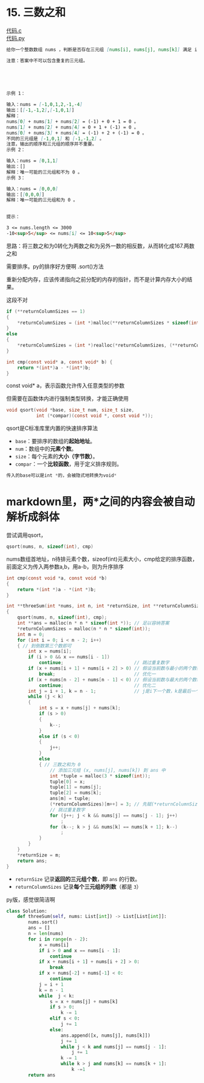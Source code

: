 # 15. 三数之和

[代码.c](/leetcode/15.%20三数之和/15.c)  
[代码.py](/leetcode/15.%20三数之和/15.py)  

```markdown
给你一个整数数组 nums ，判断是否存在三元组 [nums[i], nums[j], nums[k]] 满足 i != j、i != k 且 j != k ，同时还满足 nums[i] + nums[j] + nums[k] == 0 。请你返回所有和为 0 且不重复的三元组。

注意：答案中不可以包含重复的三元组。

 

 

示例 1：

输入：nums = [-1,0,1,2,-1,-4]
输出：[[-1,-1,2],[-1,0,1]]
解释：
nums[0] + nums[1] + nums[2] = (-1) + 0 + 1 = 0 。
nums[1] + nums[2] + nums[4] = 0 + 1 + (-1) = 0 。
nums[0] + nums[3] + nums[4] = (-1) + 2 + (-1) = 0 。
不同的三元组是 [-1,0,1] 和 [-1,-1,2] 。
注意，输出的顺序和三元组的顺序并不重要。
示例 2：

输入：nums = [0,1,1]
输出：[]
解释：唯一可能的三元组和不为 0 。
示例 3：

输入：nums = [0,0,0]
输出：[[0,0,0]]
解释：唯一可能的三元组和为 0 。
 

提示：

3 <= nums.length <= 3000
-10<sup>5</sup> <= nums[i] <= 10<sup>5</sup>
```

思路：将三数之和为0转化为两数之和为另外一数的相反数，从而转化成167.两数之和

需要排序。py的排序好方便啊  .sort()方法

重新分配内存，应该传递指向之前分配的内存的指针，而不是计算内存大小的结果。

这段不对

```c
if (**returnColumnSizes == 1)
{
    *returnColumnSizes = (int *)malloc(**returnColumnSizes * sizeof(int[3]));
}
else
{
    *returnColumnSizes = (int *)realloc(*returnColumnSizes, (**returnColumnSizes) * sizeof(int[3]));
}
```

```c
int cmp(const void* a, const void* b) {
    return *(int*)a - *(int*)b;
}
```

const void\* a，表示函数允许传入任意类型的参数

但需要在函数体内进行强制类型转换，才能正确使用

```c
void qsort(void *base, size_t num, size_t size,
           int (*compar)(const void *, const void *));
```

qsort是C标准库里内置的快速排序算法

*   `base`：要排序的数组的**起始地址**。
*   `num`：数组中的**元素个数**。
*   `size`：每个元素的**大小（字节数）**。
*   `compar`：一个**比较函数**，用于定义排序规则。

```c
传入的base可以是int *的，会被隐式地转换为void*
```

# markdown里，两\*之间的内容会被自动解析成斜体

尝试调用qsort，

```c
qsort(nums, n, sizeof(int), cmp)
```

nums数组首地址，n待排元素个数，sizeof(int)元素大小，cmp给定的排序函数，前面定义为传入两参数a,b，用a-b，则为升序排序

```c
int cmp(const void *a, const void *b)
{
    return *(int *)a - *(int *)b;
}

int **threeSum(int *nums, int n, int *returnSize, int **returnColumnSizes)
{
    qsort(nums, n, sizeof(int), cmp);
    int **ans = malloc(n * n * sizeof(int *)); // 足以容纳答案
    *returnColumnSizes = malloc(n * n * sizeof(int));
    int m = 0;
    for (int i = 0; i < n - 2; i++)
    { // 到倒数第三个数即可
        int x = nums[i];
        if (i > 0 && x == nums[i - 1])
            continue;                          // 跳过重复数字
        if (x + nums[i + 1] + nums[i + 2] > 0) // 假设当前数与最小的两个数相加，都会大于0，则不满足条件，当前数不可能存在满足的答案，故break
            break;                             // 优化一
        if (x + nums[n - 2] + nums[n - 1] < 0) // 假设当前数与最大的两个数相加，都会小于0，则不满足条件，但后续随着数增大，仍可能满足条件，故continue
            continue;                          // 优化二
        int j = i + 1, k = n - 1;              // j是i下一个数，k是最后一个数
        while (j < k)
        {
            int s = x + nums[j] + nums[k];
            if (s > 0)
            {
                k--;
            }
            else if (s < 0)
            {
                j++;
            }
            else
            { // 三数之和为 0
                // 添加三元组 (x, nums[j], nums[k]) 到 ans 中
                int *tuple = malloc(3 * sizeof(int));
                tuple[0] = x;
                tuple[1] = nums[j];
                tuple[2] = nums[k];
                ans[m] = tuple;
                (*returnColumnSizes)[m++] = 3; // 先赋(*returnColumnSizes)[m] = 3，再m++
                // 跳过重复数字
                for (j++; j < k && nums[j] == nums[j - 1]; j++)
                    ;
                for (k--; k > j && nums[k] == nums[k + 1]; k--)
                    ;
            }
        }
    }
    *returnSize = m;
    return ans;
}
```

*   `returnSize` 记录**返回的三元组个数**，即 `ans` 的行数。
*   `returnColumnSizes` 记录**每个三元组的列数**（都是 `3`）

py版，感觉很简洁啊

```python
class Solution:
    def threeSum(self, nums: List[int]) -> List[List[int]]:
        nums.sort()
        ans = []
        n = len(nums)
        for i in range(n - 2):
            x = nums[i]
            if i > 0 and x == nums[i - 1]:
                continue
            if x + nums[i + 1] + nums[i + 2] > 0:
                break
            if x + nums[-2] + nums[-1] < 0:
                continue
            j = i + 1
            k = n - 1
            while  j < k:
                s = x + nums[j] + nums[k]
                if s > 0:
                    k -= 1
                elif s < 0:
                    j += 1
                else:
                    ans.append([x, nums[j], nums[k]])
                    j += 1
                    while j < k and nums[j] == nums[j - 1]:
                        j += 1
                    k -= 1
                    while k > j and nums[k] == nums[k + 1]:
                        k -=1
        return ans      
```

